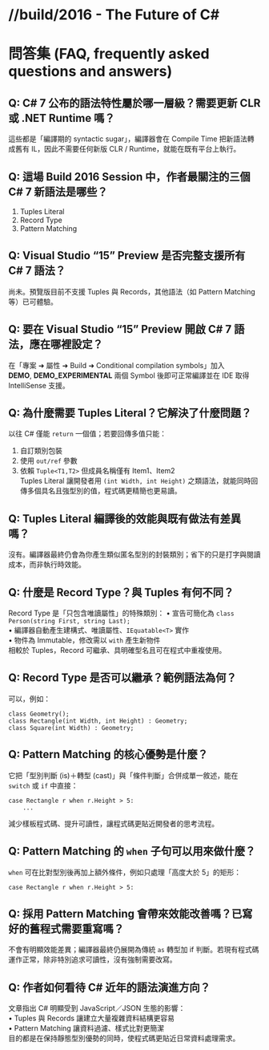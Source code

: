 # //build/2016 - The Future of C#

# 問答集 (FAQ, frequently asked questions and answers)

## Q: C# 7 公布的語法特性屬於哪一層級？需要更新 CLR 或 .NET Runtime 嗎？
這些都是「編譯期的 syntactic sugar」，編譯器會在 Compile Time 把新語法轉成舊有 IL，因此不需要任何新版 CLR / Runtime，就能在既有平台上執行。

## Q: 這場 Build 2016 Session 中，作者最關注的三個 C# 7 新語法是哪些？
1. Tuples Literal  
2. Record Type  
3. Pattern Matching  

## Q: Visual Studio “15” Preview 是否完整支援所有 C# 7 語法？
尚未。預覽版目前不支援 Tuples 與 Records，其他語法（如 Pattern Matching 等）已可體驗。

## Q: 要在 Visual Studio “15” Preview 開啟 C# 7 語法，應在哪裡設定？
在「專案 ➜ 屬性 ➜ Build ➜ Conditional compilation symbols」加入  
__DEMO__, __DEMO_EXPERIMENTAL__ 兩個 Symbol 後即可正常編譯並在 IDE 取得 IntelliSense 支援。

## Q: 為什麼需要 Tuples Literal？它解決了什麼問題？
以往 C# 僅能 `return` 一個值；若要回傳多值只能：
1. 自訂類別包裝  
2. 使用 `out/ref` 參數  
3. 依賴 `Tuple<T1,T2>` 但成員名稱僅有 Item1、Item2  
Tuples Literal 讓開發者用 `(int Width, int Height)` 之類語法，就能同時回傳多個具名且強型別的值，程式碼更精簡也更易讀。

## Q: Tuples Literal 編譯後的效能與既有做法有差異嗎？
沒有。編譯器最終仍會為你產生類似匿名型別的封裝類別；省下的只是打字與閱讀成本，而非執行時效能。

## Q: 什麼是 Record Type？與 Tuples 有何不同？
Record Type 是「只包含唯讀屬性」的特殊類別：
• 宣告可簡化為 `class Person(string First, string Last);`  
• 編譯器自動產生建構式、唯讀屬性、`IEquatable<T>` 實作  
• 物件為 Immutable，修改需以 `with` 產生新物件  
相較於 Tuples，Record 可繼承、具明確型名且可在程式中重複使用。

## Q: Record Type 是否可以繼承？範例語法為何？
可以，例如：
```
class Geometry();
class Rectangle(int Width, int Height) : Geometry;
class Square(int Width) : Geometry;
```

## Q: Pattern Matching 的核心優勢是什麼？
它把「型別判斷 (is)＋轉型 (cast)」與「條件判斷」合併成單一敘述，能在 `switch` 或 `if` 中直接：
```
case Rectangle r when r.Height > 5:
    ...
```
減少樣板程式碼、提升可讀性，讓程式碼更貼近開發者的思考流程。

## Q: Pattern Matching 的 `when` 子句可以用來做什麼？
`when` 可在比對型別後再加上額外條件，例如只處理「高度大於 5」的矩形：
```
case Rectangle r when r.Height > 5:
```

## Q: 採用 Pattern Matching 會帶來效能改善嗎？已寫好的舊程式需要重寫嗎？
不會有明顯效能差異；編譯器最終仍展開為傳統 `as` 轉型加 if 判斷。若現有程式碼運作正常，除非特別追求可讀性，沒有強制需要改寫。

## Q: 作者如何看待 C# 近年的語法演進方向？
文章指出 C# 明顯受到 JavaScript／JSON 生態的影響：  
• Tuples 與 Records 讓建立大量複雜資料結構更容易  
• Pattern Matching 讓資料過濾、樣式比對更簡潔  
目的都是在保持靜態型別優勢的同時，使程式碼更貼近日常資料處理需求。